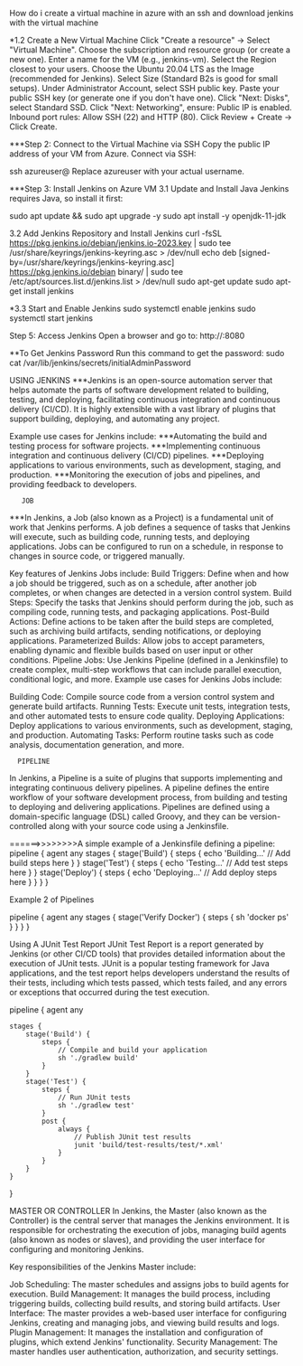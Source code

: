 How do i create a virtual machine in azure with an ssh and download jenkins  with the virtual machine

*1.2 Create a New Virtual Machine
Click "Create a resource" → Select "Virtual Machine".
Choose the subscription and resource group (or create a new one).
Enter a name for the VM (e.g., jenkins-vm).
Select the Region closest to your users.
Choose the Ubuntu 20.04 LTS as the Image (recommended for Jenkins).
Select Size (Standard B2s is good for small setups).
Under Administrator Account, select SSH public key.
Paste your public SSH key (or generate one if you don't have one).
Click "Next: Disks", select Standard SSD.
Click "Next: Networking", ensure:
Public IP is enabled.
Inbound port rules: Allow SSH (22) and HTTP (80).
Click Review + Create → Click Create.

***Step 2: Connect to the Virtual Machine via SSH
Copy the public IP address of your VM from Azure.
Connect via SSH:

ssh azureuser@<your-vm-public-ip>
Replace azureuser with your actual username.

***Step 3: Install Jenkins on Azure VM
3.1 Update and Install Java
Jenkins requires Java, so install it first:

sudo apt update && sudo apt upgrade -y
sudo apt install -y openjdk-11-jdk

3.2 Add Jenkins Repository and Install Jenkins
curl -fsSL https://pkg.jenkins.io/debian/jenkins.io-2023.key | sudo tee \
  /usr/share/keyrings/jenkins-keyring.asc > /dev/null
echo deb [signed-by=/usr/share/keyrings/jenkins-keyring.asc] \
  https://pkg.jenkins.io/debian binary/ | sudo tee \
  /etc/apt/sources.list.d/jenkins.list > /dev/null
sudo apt-get update
sudo apt-get install jenkins

*3.3 Start and Enable Jenkins
sudo systemctl enable jenkins
sudo systemctl start jenkins

Step 5: Access Jenkins
Open a browser and go to:
http://<your-vm-public-ip>:8080


**To Get Jenkins Password
Run this command to get the password:
sudo cat /var/lib/jenkins/secrets/initialAdminPassword



  USING JENKINS
***Jenkins is an open-source automation server that helps automate the parts of software development related to building, testing, and deploying, facilitating continuous integration and continuous delivery (CI/CD). It is highly extensible with a vast library of plugins that support building, deploying, and automating any project.

  Example use cases for Jenkins include:
***Automating the build and testing process for software projects.
***Implementing continuous integration and continuous delivery (CI/CD) pipelines.
***Deploying applications to various environments, such as development, staging, and production.
***Monitoring the execution of jobs and pipelines, and providing feedback to developers.


       JOB
***In Jenkins, a Job (also known as a Project) is a fundamental unit of work that Jenkins performs. A job defines a sequence of tasks that Jenkins will execute, such as building code, running tests, and deploying applications. Jobs can be configured to run on a schedule, in response to changes in source code, or triggered manually.

Key features of Jenkins Jobs include:
Build Triggers: Define when and how a job should be triggered, such as on a schedule, after another job completes, or when changes are detected in a version control system.
Build Steps: Specify the tasks that Jenkins should perform during the job, such as compiling code, running tests, and packaging applications.
Post-Build Actions: Define actions to be taken after the build steps are completed, such as archiving build artifacts, sending notifications, or deploying applications.
Parameterized Builds: Allow jobs to accept parameters, enabling dynamic and flexible builds based on user input or other conditions.
Pipeline Jobs: Use Jenkins Pipeline (defined in a Jenkinsfile) to create complex, multi-step workflows that can include parallel execution, conditional logic, and more.
Example use cases for Jenkins Jobs include:

Building Code: Compile source code from a version control system and generate build artifacts.
Running Tests: Execute unit tests, integration tests, and other automated tests to ensure code quality.
Deploying Applications: Deploy applications to various environments, such as development, staging, and production.
Automating Tasks: Perform routine tasks such as code analysis, documentation generation, and more.

      PIPELINE
In Jenkins, a Pipeline is a suite of plugins that supports implementing and integrating continuous delivery pipelines. A pipeline defines the entire workflow of your software development process, from building and testing to deploying and delivering applications. Pipelines are defined using a domain-specific language (DSL) called Groovy, and they can be version-controlled along with your source code using a Jenkinsfile.

======>>>>>>>>A simple example of a Jenkinsfile defining a pipeline:
pipeline {
    agent any
    stages {
        stage('Build') {
            steps {
                echo 'Building...'
                // Add build steps here
            }
        }
        stage('Test') {
            steps {
                echo 'Testing...'
                // Add test steps here
            }
        }
        stage('Deploy') {
            steps {
                echo 'Deploying...'
                // Add deploy steps here
            }
        }
    }
}



   Example 2 of Pipelines
   
   pipeline {
    agent any
    stages {
        stage('Verify Docker') {
            steps {
                sh 'docker ps'
            }
        }
    }
}


Using A JUnit Test Report
JUnit Test Report is a report generated by Jenkins (or other CI/CD tools) that provides detailed information about the execution of JUnit tests. JUnit is a popular testing framework for Java applications, and the test report helps developers understand the results of their tests, including which tests passed, which tests failed, and any errors or exceptions that occurred during the test execution.

pipeline {
    agent any

    stages {
        stage('Build') {
            steps {
                // Compile and build your application
                sh './gradlew build'
            }
        }
        stage('Test') {
            steps {
                // Run JUnit tests
                sh './gradlew test'
            }
            post {
                always {
                    // Publish JUnit test results
                    junit 'build/test-results/test/*.xml'
                }
            }
        }
    }
}




MASTER OR CONTROLLER
In Jenkins, the Master (also known as the Controller) is the central server that manages the Jenkins environment. It is responsible for orchestrating the execution of jobs, managing build agents (also known as nodes or slaves), and providing the user interface for configuring and monitoring Jenkins.

Key responsibilities of the Jenkins Master include:

Job Scheduling: The master schedules and assigns jobs to build agents for execution.
Build Management: It manages the build process, including triggering builds, collecting build results, and storing build artifacts.
User Interface: The master provides a web-based user interface for configuring Jenkins, creating and managing jobs, and viewing build results and logs.
Plugin Management: It manages the installation and configuration of plugins, which extend Jenkins' functionality.
Security Management: The master handles user authentication, authorization, and security settings.